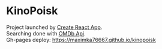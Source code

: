 # KinoPoisk
Project launched by [Create React App](https://github.com/facebook/create-react-app).  
Searching done with [OMDb Api](https://www.omdbapi.com/).  
Gh-pages deploy: https://maximka76667.github.io/kinopoisk 
